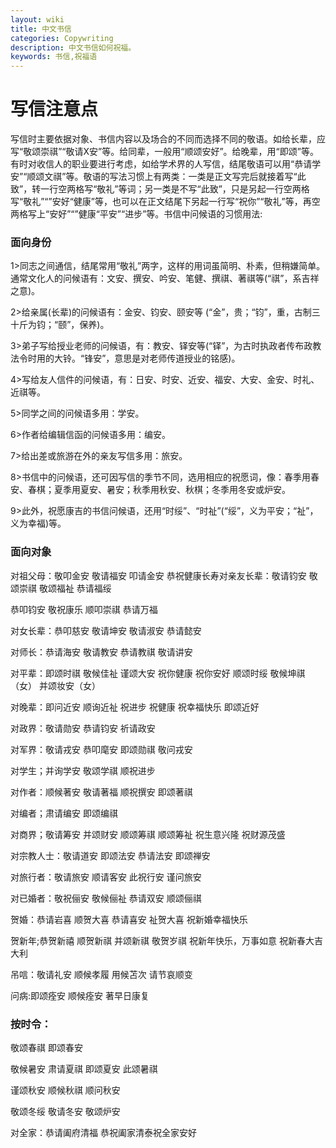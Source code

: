 ```yaml
---
layout: wiki
title: 中文书信
categories: Copywriting
description: 中文书信如何祝福。
keywords: 书信,祝福语
---
```


# 写信注意点
写信时主要依据对象、书信内容以及场合的不同而选择不同的敬语。如给长辈，应写“敬颂崇祺”“敬请X安”等。给同辈，一般用“顺颂安好”。给晚辈，用“即颂”等。有时对收信人的职业要进行考虑，如给学术界的人写信，结尾敬语可以用“恭请学安”“顺颂文祺”等。敬语的写法习惯上有两类：一类是正文写完后就接着写“此致”，转一行空两格写“敬礼”等词；另一类是不写“此致”，只是另起一行空两格写“敬礼”“”安好“健康”等，也可以在正文结尾下另起一行写“祝你”“敬礼”等，再空两格写上“安好”“”健康“平安”“进步”等。书信中问候语的习惯用法:

### 面向身份

1>同志之间通信，结尾常用“敬礼”两字，这样的用词虽简明、朴素，但稍嫌简单。通常文化人的问候语有：文安、撰安、吟安、笔健、撰祺、著祺等(“祺”，系吉祥之意)。

2>给亲属(长辈)的问候语有：金安、钧安、颐安等 (“金”，贵；“钧”，重，古制三十斤为钧；“颐”，保养)。

3>弟子写给授业老师的问候语，有：教安、铎安等(“铎”，为古时执政者传布政教法令时用的大铃。“锋安”，意思是对老师传道授业的铭感)。

4>写给友人信件的问候语，有：日安、时安、近安、福安、大安、金安、时礼、近祺等。

5>同学之间的问候语多用：学安。

6>作者给编辑信函的问候语多用：编安。

7>给出差或旅游在外的亲友写信多用：旅安。

8>书信中的问候语，还可因写信的季节不同，选用相应的祝愿词，像：春季用春安、春棋；夏季用夏安、暑安；秋季用秋安、秋棋；冬季用冬安或炉安。

9>此外，祝愿康吉的书信问候语，还用“时绥”、“时祉”(“绥”，义为平安；“祉”，义为幸福)等。

### 面向对象

对祖父母：敬叩金安 敬请福安 叩请金安 恭祝健康长寿对亲友长辈：敬请钧安 敬颂崇祺 敬颂福祉 恭请福绥

恭叩钧安 敬祝康乐 顺叩崇祺 恭请万福

对女长辈：恭叩慈安 敬请坤安 敬请淑安 恭请懿安

对师长：恭请海安 敬请教安 恭请教祺 敬请讲安

对平辈：即颂时祺 敬候佳祉 谨颂大安 祝你健康 祝你安好 顺颂时绥 敬候坤祺（女） 并颂妆安（女）

对晚辈：即问近安 顺询近祉 祝进步 祝健康 祝幸福快乐 即颂近好

对政界：敬请勋安 恭请钧安 祈请政安

对军界：敬请戎安 恭叩麾安 即颂勋祺 敬问戎安

对学生；并询学安 敬颂学祺 顺祝进步

对作者：顺候著安 敬请著福 顺祝撰安 即颂著祺

对编者；肃请编安 即颂编祺

对商界；敬请筹安 并颂财安 顺颂筹祺 顺颂筹祉 祝生意兴隆 祝财源茂盛

对宗教人士：敬请道安 即颂法安 恭请法安 即颂禅安

对旅行者：敬请旅安 顺请客安 此祝行安 谨问旅安

对已婚者：敬祝俪安 敬候俪祉 恭请双安 顺颂俪祺

贺婚：恭请岩喜 顺贺大喜 恭请喜安 祉贺大喜 祝新婚幸福快乐

贺新年;恭贺新禧 顺贺新祺 并颂新祺 敬贺岁祺 祝新年快乐，万事如意 祝新春大吉大利

吊唁：敬请礼安 顺候孝履 用候苫次 请节哀顺变

问病:即颂痊安 顺候痊安 著早日康复

### 按时令：

敬颂春祺 即颂春安

敬候暑安 肃请夏祺 即颂夏安 此颂暑祺

谨颂秋安 顺候秋祺 顺问秋安

敬颂冬绥 敬请冬安 敬颂炉安

对全家：恭请阖府清福 恭祝阖家清泰祝全家安好
